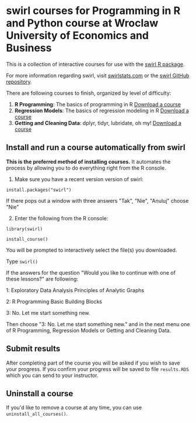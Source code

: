 # swirl courses for **Programming in R and Python** course at Wroclaw University of Economics and Business

This is a collection of interactive courses for use with the [swirl R package](http://swirlstats.com). 


For more information regarding swirl, visit [swirlstats.com](http://swirlstats.com) or the [swirl GitHub repository](https://github.com/swirldev/swirl).

There are following courses to finish, organized by level of difficulty:


1. **R Programming**: The basics of programming in R [Download a course](https://github.com/IwoA/swirl_courses/raw/master/R_Programming.swc)
2. **Regression Models**: The basics of regression modeling in R [Download a course](https://github.com/IwoA/swirl_courses/raw/master/Regression_Models.swc)
3. **Getting and Cleaning Data**: dplyr, tidyr, lubridate, oh my! [Download a course](https://github.com/IwoA/swirl_courses/raw/master/Getting_and_Cleaning_Data.swc)



## Install and run a course automatically from swirl

**This is the preferred method of installing courses.** It automates the process by allowing you to do everything right from the R console.

1) Make sure you have a recent version version of swirl:

```
install.packages("swirl")
```
If there pops out a window with three answers "Tak", "Nie", "Anuluj" choose "Nie"


2) Enter the following from the R console:

```
library(swirl)
```
```
install_course()
```
You will be prompted to interactively select the file(s) you downloaded.

Type `swirl()` 

If the answers for the question "Would you like to continue with one of these lessons?" are following:

1: Exploratory Data Analysis Principles of Analytic Graphs

2: R Programming Basic Building Blocks

3: No. Let me start something new.

Then choose "3: No. Let me start something new." and in the next menu one of R Programming, Regression Models or Getting and Cleaning Data.



## Submit results

After completing part of the course you will be asked if you wish to save your progress. If you confirm your progress will be saved to file `results.RDS` which you can send to your instructor.

## Uninstall a course

If you'd like to remove a course at any time, you can use `uninstall_all_courses()`.


